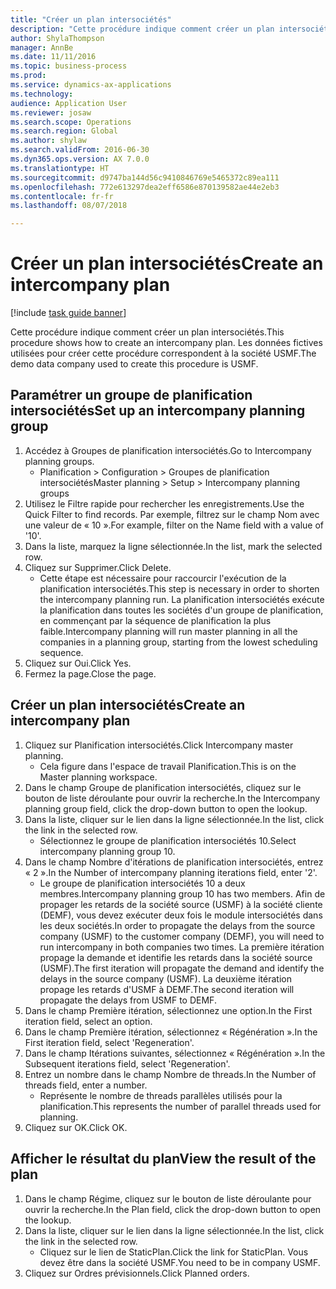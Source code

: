 ```yaml
--- 
title: "Créer un plan intersociétés"
description: "Cette procédure indique comment créer un plan intersociétés."
author: ShylaThompson
manager: AnnBe
ms.date: 11/11/2016
ms.topic: business-process
ms.prod: 
ms.service: dynamics-ax-applications
ms.technology: 
audience: Application User
ms.reviewer: josaw
ms.search.scope: Operations
ms.search.region: Global
ms.author: shylaw
ms.search.validFrom: 2016-06-30
ms.dyn365.ops.version: AX 7.0.0
ms.translationtype: HT
ms.sourcegitcommit: d9747ba144d56c9410846769e5465372c89ea111
ms.openlocfilehash: 772e613297dea2eff6586e870139582ae44e2eb3
ms.contentlocale: fr-fr
ms.lasthandoff: 08/07/2018

---
```

# <a name="create-an-intercompany-plan"></a><span data-ttu-id="13a86-103">Créer un plan intersociétés</span><span class="sxs-lookup"><span data-stu-id="13a86-103">Create an intercompany plan</span></span>

[!include [task guide banner](../../includes/task-guide-banner.md)]

<span data-ttu-id="13a86-104">Cette procédure indique comment créer un plan intersociétés.</span><span class="sxs-lookup"><span data-stu-id="13a86-104">This procedure shows how to create an intercompany plan.</span></span> <span data-ttu-id="13a86-105">Les données fictives utilisées pour créer cette procédure correspondent à la société USMF.</span><span class="sxs-lookup"><span data-stu-id="13a86-105">The demo data company used to create this procedure is USMF.</span></span>


## <a name="set-up-an-intercompany-planning-group"></a><span data-ttu-id="13a86-106">Paramétrer un groupe de planification intersociétés</span><span class="sxs-lookup"><span data-stu-id="13a86-106">Set up an intercompany planning group</span></span> 
1. <span data-ttu-id="13a86-107">Accédez à Groupes de planification intersociétés.</span><span class="sxs-lookup"><span data-stu-id="13a86-107">Go to Intercompany planning groups.</span></span>
    * <span data-ttu-id="13a86-108">Planification > Configuration > Groupes de planification intersociétés</span><span class="sxs-lookup"><span data-stu-id="13a86-108">Master planning > Setup > Intercompany planning groups</span></span>  
2. <span data-ttu-id="13a86-109">Utilisez le Filtre rapide pour rechercher les enregistrements.</span><span class="sxs-lookup"><span data-stu-id="13a86-109">Use the Quick Filter to find records.</span></span> <span data-ttu-id="13a86-110">Par exemple, filtrez sur le champ Nom avec une valeur de « 10 ».</span><span class="sxs-lookup"><span data-stu-id="13a86-110">For example, filter on the Name field with a value of '10'.</span></span>
3. <span data-ttu-id="13a86-111">Dans la liste, marquez la ligne sélectionnée.</span><span class="sxs-lookup"><span data-stu-id="13a86-111">In the list, mark the selected row.</span></span>
4. <span data-ttu-id="13a86-112">Cliquez sur Supprimer.</span><span class="sxs-lookup"><span data-stu-id="13a86-112">Click Delete.</span></span>
    * <span data-ttu-id="13a86-113">Cette étape est nécessaire pour raccourcir l'exécution de la planification intersociétés.</span><span class="sxs-lookup"><span data-stu-id="13a86-113">This step is necessary in order to shorten the intercompany planning run.</span></span>   <span data-ttu-id="13a86-114">La planification intersociétés exécute la planification dans toutes les sociétés d'un groupe de planification, en commençant par la séquence de planification la plus faible.</span><span class="sxs-lookup"><span data-stu-id="13a86-114">Intercompany planning will run master planning in all the companies in a planning group, starting from the lowest scheduling sequence.</span></span>  
5. <span data-ttu-id="13a86-115">Cliquez sur Oui.</span><span class="sxs-lookup"><span data-stu-id="13a86-115">Click Yes.</span></span>
6. <span data-ttu-id="13a86-116">Fermez la page.</span><span class="sxs-lookup"><span data-stu-id="13a86-116">Close the page.</span></span>

## <a name="create-an-intercompany-plan"></a><span data-ttu-id="13a86-117">Créer un plan intersociétés</span><span class="sxs-lookup"><span data-stu-id="13a86-117">Create an intercompany plan</span></span>
1. <span data-ttu-id="13a86-118">Cliquez sur Planification intersociétés.</span><span class="sxs-lookup"><span data-stu-id="13a86-118">Click Intercompany master planning.</span></span>
    * <span data-ttu-id="13a86-119">Cela figure dans l'espace de travail Planification.</span><span class="sxs-lookup"><span data-stu-id="13a86-119">This is on the Master planning workspace.</span></span>  
2. <span data-ttu-id="13a86-120">Dans le champ Groupe de planification intersociétés, cliquez sur le bouton de liste déroulante pour ouvrir la recherche.</span><span class="sxs-lookup"><span data-stu-id="13a86-120">In the Intercompany planning group field, click the drop-down button to open the lookup.</span></span>
3. <span data-ttu-id="13a86-121">Dans la liste, cliquer sur le lien dans la ligne sélectionnée.</span><span class="sxs-lookup"><span data-stu-id="13a86-121">In the list, click the link in the selected row.</span></span>
    * <span data-ttu-id="13a86-122">Sélectionnez le groupe de planification intersociétés 10.</span><span class="sxs-lookup"><span data-stu-id="13a86-122">Select intercompany planning group 10.</span></span>  
4. <span data-ttu-id="13a86-123">Dans le champ Nombre d'itérations de planification intersociétés, entrez « 2 ».</span><span class="sxs-lookup"><span data-stu-id="13a86-123">In the Number of intercompany planning iterations field, enter '2'.</span></span>
    * <span data-ttu-id="13a86-124">Le groupe de planification intersociétés 10 a deux membres.</span><span class="sxs-lookup"><span data-stu-id="13a86-124">Intercompany planning group 10 has two members.</span></span> <span data-ttu-id="13a86-125">Afin de propager les retards de la société source (USMF) à la société cliente (DEMF), vous devez exécuter deux fois le module intersociétés dans les deux sociétés.</span><span class="sxs-lookup"><span data-stu-id="13a86-125">In order to propagate the delays from the source company (USMF) to the customer company (DEMF), you will need to run intercompany in both companies two times.</span></span> <span data-ttu-id="13a86-126">La première itération propage la demande et identifie les retards dans la société source (USMF).</span><span class="sxs-lookup"><span data-stu-id="13a86-126">The first iteration will propagate the demand and identify the delays in the source company (USMF).</span></span> <span data-ttu-id="13a86-127">La deuxième itération propage les retards d'USMF à DEMF.</span><span class="sxs-lookup"><span data-stu-id="13a86-127">The second iteration will propagate the delays from USMF to DEMF.</span></span>  
5. <span data-ttu-id="13a86-128">Dans le champ Première itération, sélectionnez une option.</span><span class="sxs-lookup"><span data-stu-id="13a86-128">In the First iteration field, select an option.</span></span>
6. <span data-ttu-id="13a86-129">Dans le champ Première itération, sélectionnez « Régénération ».</span><span class="sxs-lookup"><span data-stu-id="13a86-129">In the First iteration field, select 'Regeneration'.</span></span>
7. <span data-ttu-id="13a86-130">Dans le champ Itérations suivantes, sélectionnez « Régénération ».</span><span class="sxs-lookup"><span data-stu-id="13a86-130">In the Subsequent iterations field, select 'Regeneration'.</span></span>
8. <span data-ttu-id="13a86-131">Entrez un nombre dans le champ Nombre de threads.</span><span class="sxs-lookup"><span data-stu-id="13a86-131">In the Number of threads field, enter a number.</span></span>
    * <span data-ttu-id="13a86-132">Représente le nombre de threads parallèles utilisés pour la planification.</span><span class="sxs-lookup"><span data-stu-id="13a86-132">This represents the number of parallel threads used for planning.</span></span>  
9. <span data-ttu-id="13a86-133">Cliquez sur OK.</span><span class="sxs-lookup"><span data-stu-id="13a86-133">Click OK.</span></span>

## <a name="view-the-result-of-the-plan"></a><span data-ttu-id="13a86-134">Afficher le résultat du plan</span><span class="sxs-lookup"><span data-stu-id="13a86-134">View the result of the plan</span></span>
1. <span data-ttu-id="13a86-135">Dans le champ Régime, cliquez sur le bouton de liste déroulante pour ouvrir la recherche.</span><span class="sxs-lookup"><span data-stu-id="13a86-135">In the Plan field, click the drop-down button to open the lookup.</span></span>
2. <span data-ttu-id="13a86-136">Dans la liste, cliquer sur le lien dans la ligne sélectionnée.</span><span class="sxs-lookup"><span data-stu-id="13a86-136">In the list, click the link in the selected row.</span></span>
    * <span data-ttu-id="13a86-137">Cliquez sur le lien de StaticPlan.</span><span class="sxs-lookup"><span data-stu-id="13a86-137">Click the link for StaticPlan.</span></span> <span data-ttu-id="13a86-138">Vous devez être dans la société USMF.</span><span class="sxs-lookup"><span data-stu-id="13a86-138">You need to be in company USMF.</span></span>  
3. <span data-ttu-id="13a86-139">Cliquez sur Ordres prévisionnels.</span><span class="sxs-lookup"><span data-stu-id="13a86-139">Click Planned orders.</span></span>


